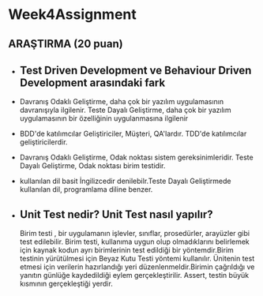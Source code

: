 # Week4Assignment

## ARAŞTIRMA (20 puan)
- ## Test Driven Development ve Behaviour Driven Development arasındaki fark
-	Davranış Odaklı Geliştirme, daha çok bir yazılım uygulamasının davranışıyla ilgilenir. Teste Dayalı Geliştirme, daha çok bir yazılım uygulamasının bir özelliğinin uygulanmasına ilgilenir
-	BDD'de katılımcılar Geliştiriciler, Müşteri, QA'lardır.	TDD'de katılımcılar geliştiricilerdir.
- Davranış Odaklı Geliştirme, Odak noktası sistem gereksinimleridir. Teste Dayalı Geliştirme, Odak noktası birim testidir.
- kullanılan dil basit İngilizcedir denilebilr.Teste Dayalı Geliştirmede kullanılan dil, programlama diline benzer.

- ## Unit Test nedir? Unit Test nasıl yapılır?
     Birim testi , bir uygulamanın işlevler, sınıflar, prosedürler, arayüzler gibi test edilebilir. Birim testi, kullanıma uygun olup olmadıklarını belirlemek için kaynak   kodun ayrı birimlerinin test edildiği bir yöntemdir.Birim testinin yürütülmesi için Beyaz Kutu Testi yöntemi kullanılır. Ünitenin test etmesi için verilerin  hazırlandığı yeri düzenlenmeldir.Birimin çağrıldığı ve yanıtın günlüğe kaydedildiği eylem gerçekleştirilir. Assert, testin büyük kısmının gerçekleştiği yerdir.
